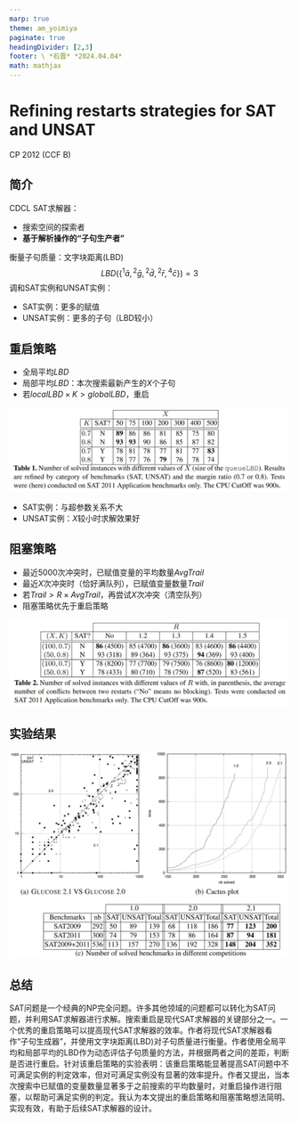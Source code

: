 ```yaml
---
marp: true
theme: am_yoimiya
paginate: true
headingDivider: [2,3]
footer: \ *石晋* *2024.04.04*
math: mathjax
---
```


<!-- _class: cover_a-->
<!-- _paginate: "" -->
<!-- _footer: "" -->

# Refining restarts strategies for SAT and UNSAT

CP 2012 (CCF B)

## 简介

CDCL SAT求解器：

- 搜索空间的探索者
- **基于解析操作的“子句生产者”**

衡量子句质量：文字块距离(LBD)
$$
LBD(\{{}^1\bar a,{}^2\bar g,{}^2\bar d,{}^2\bar r,{}^4\bar c\})=3
$$
调和SAT实例和UNSAT实例：

- SAT实例：更多的赋值
- UNSAT实例：更多的子句（LBD较小）

## 重启策略

- 全局平均$LBD$
- 局部平均$LBD$：本次搜索最新产生的$X$个子句
- 若$localLBD\times K>globalLBD$​，重启

![#c h:300](./_CP_2012_GLUCOSE%20Restart.assets/image-20240331203211125.png)

- SAT实例：与超参数关系不大
- UNSAT实例：$X$较小时求解效果好

## 阻塞策略

- 最近5000次冲突时，已赋值变量的平均数量$AvgTrail$
- 最近$X$次冲突时（恰好满队列），已赋值变量数量$Trail$
- 若$Trail>R\times AvgTrail$，再尝试$X$次冲突（清空队列）
- 阻塞策略优先于重启策略

![#c h:300](./_CP_2012_GLUCOSE%20Restart.assets/image-20240331204611470.png)

## 实验结果

![#c h:550](./_CP_2012_GLUCOSE%20Restart.assets/image-20240331205046858.png)

## 总结

SAT问题是一个经典的NP完全问题。许多其他领域的问题都可以转化为SAT问题，并利用SAT求解器进行求解。搜索重启是现代SAT求解器的关键部分之一。一个优秀的重启策略可以提高现代SAT求解器的效率。作者将现代SAT求解器看作“子句生成器”，并使用文字块距离(LBD)对子句质量进行衡量。作者使用全局平均和局部平均的LBD作为动态评估子句质量的方法，并根据两者之间的差距，判断是否进行重启。针对该重启策略的实验表明：该重启策略能显著提高SAT问题中不可满足实例的判定效率，但对可满足实例没有显著的效率提升。作者又提出，当本次搜索中已赋值的变量数量显著多于之前搜索的平均数量时，对重启操作进行阻塞，以帮助可满足实例的判定。我认为本文提出的重启策略和阻塞策略想法简明、实现有效，有助于后续SAT求解器的设计。
